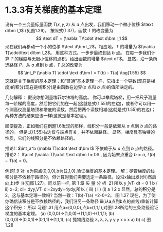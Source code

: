 # 1.3.3有关梯度的基本定理

设有一个三变量标量函数 $T(x,y,z)$ 从 $a$ 点出发，我们移动一个微小位移 $\text d\bm l_1$ (见图1.26)。
按照式(1.37)，函数 $T$ 的改变量为
$$
  \text dT = (\nabla T)\cdot \text d\bm l_1
$$
现在我们再移动一个小的位移 $\text d\bm l_2$，相应地，$T$ 的增量为 $(\nabla T)\cdot\text d\bm l_2$。
用这种方式，一步步最终到达 $b$ 点。
在每一步我们计算 $T$ 的梯度与无限小位移的点积，给出函数的增量 $\text dT$。
显然，沿一条所选路径 $P$，从 $a$ 点到 $b$ 点，$T$ 总的改变为
$$
  \int_P (\nabla T) \cdot \text d\bm l
  = T(b) - T(a)
  \tag{1.55}
$$
这就是关于梯度的基本定理；和“普通”基本定理一样，它指出一个导数(现在是梯度)的积分(现在是线积分)是由函数在边界($a$ 点和 $b$ 点)的值所决定的。

几何解释：
假设你想测量埃菲尔铁塔的高度。
你可以攀爬塔梯，用一把尺子测量每一阶梯的高度，然后把它们加在一起(这就是式(1.55)的左边)，或者你可以用一个测高仪测量塔顶和塔底的读数，然后把两个读数相减(这就是式(1.55)的右边)；两种方法的结果应该一样(这就是基本定理)。

顺便提及，正如我们在例题1.6发现的那样，线积分一般是依赖从 $a$ 点到 $b$ 点的路径的。
但是式(1.55)右边仅与端点有关，并不依赖路径。
显然，梯度具有独特的性质，它们的线积分是不依赖路径的。

推论1: $\int_a^b (\nabla T)\cdot \text d\bm l$ 不依赖于从 $a$ 点到 $b$ 点的路径。
推论2： $\oint (\nabla T)\cdot \text d\bm l = 0$ , 因为始末点重合 $b=a, T(b)-T(a)=0$。

例题1.9
对  a为原点(0,0,0),b为(2,1,0),验证梯度的基本定理。
解：尽管梯度的线积分是不依赖于路径的，但计算时我们需要选定一条路径。设沿x轴出发(步i)然后向上(步 ii)(见图1.27)。同以前一样,
第 1 章 矢 量 分 析  21
所以
y
∫vT· dt = 0
1
b
( ii) x=2; dl= dyy,VT· dl=2xydy=4ydy,所以
( iii)
( ii)
(i)
a
1
2
x
显然，总的积分是2。这与基本定理一致吗? 当然一致：T(b)-T(a) =2-0=2。
图 1.27
现在，为了使你确信该积分是不依赖路径的，我们沿另一条路径 iii(从a点到b点的直线)重新计算这个积分：
所以
习题1.31 用点a=(0,0,0),点b=(1,1,1),对图1.28所给的三条路径验证梯度的基本定理。
(a) (0,0,0)→(1,0,0)→(1,1,0)→(1,1,1);
(b) (0,0,0)→(0,0,1)→(0,1,1)→(1,1,1);
(c) 抛物线路径
z₁
z₁
z₁
y
y
y
x
x
x
a)
b)
c)
图 1.28
